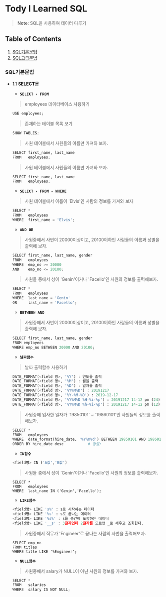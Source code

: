 # Tody I Learned SQL

> **Note**: SQL을 사용하여 데이터 다루기


## Table of Contents

  1. [SQL기본문법](#SQL기본문법)
  1. [SQL고급문법](#SQL고급문법)
 

  
### SQL기본문법
  - 1.1 **SELECT문**
    - **`SELECT - FROM`**
    >  employees 데이터베이스 사용하기
    ```python
    USE employees;
    ```
    >  존재하는 테이블 목록 보기
    ```python
    SHOW TABLES;
    ```
    
    > 사원 테이블에서 사원들의 이름만 가져와 보자.
    ```python
    SELECT first_name, last_name
    FROM   employees;
    ```
    
    > 사원 테이블에서 사원들의 이름만 가져와 보자.
    ```python
    SELECT first_name, last_name
    FROM   employees;
    ```
    - **`SELECT - FROM - WHERE`**
    > 사원 테이블에서 이름이 'Elvis'인 사람의 정보를 가져와 보자
    ```python
    SELECT *
    FROM   employees
    WHERE  first_name = 'Elvis';
    ```
    - **`AND OR`**
    > 사원중에서 사번이 20000이상이고, 20100이하인 사람들의 이름과 성별을 출력해 보자.
    ```python
    SELECT first_name, last_name, gender
    FROM   employees
    WHERE  emp_no >= 20000
    AND    emp_no <= 20100;
    ```
    > 사원들 중에서 성이 'Genin'이거나 'Facello'인 사원의 정보를 출력해보자.
    ```python
    SELECT *
    FROM   employees
    WHERE  last_name = 'Genin'
    OR     last_name = 'Facello';
    ```
    - **`BETWEEN AND`**
    > 사원중에서 사번이 20000이상이고, 20100이하인 사람들의 이름과 성별을 출력해 보자.
    ```python
    SELECT first_name, last_name, gender
    FROM employees
    WHERE emp_no BETWEEN 20000 AND 20100;
    ```
    - **`날짜함수`**
    > 날짜 출력함수 사용하기
    ```python
    DATE_FORMAT(<field 명>, '%Y') : 연도를 출력
    DATE_FORMAT(<field 명>, '%M') : 월을 출력
    DATE_FORMAT(<field 명>, '%D') : 일자를 출력
    DATE_FORMAT(<field 명>, '%Y%M%D') : 20191217
    DATE_FORMAT(<field 명>, '%Y-%M-%D') : 2019-12-17
    DATE_FORMAT(<field 명>, '%Y%M%D %H-%i-%p') : 20191217 14-12 pm (24)
    DATE_FORMAT(<field 명>, '%Y%M%D %h-%i-%p') : 20191217 14-12 pm (12)
    ```
    
    > 사원중에 입사한 일자가 '19850101' ~ '19860101'인 사원들의 정보를 출력해보자.
    ```python
    SELECT *
    FROM   employees
    WHERE  date_format(hire_date, '%Y%m%d') BETWEEN 19850101 AND 19860101
    ORDER BY hire_date desc           # 정렬;
    ```
    - **`IN함수`**
    ```python
    <field명> IN ('A값','B값')
    ```
    > 사원들 중에서 성이 'Genin'이거나 'Facello'인 사원의 정보를 출력해보자.
    ```
    SELECT *
    FROM   employees
    WHERE  last_name IN ('Genin','Facello');
    ```
    - **`LIKE함수`**
    ```python
    <field명> LIKE 's%' : s로 시작하는 데이터 
    <field명> LIKE '%s' : s로 끝나는 데이터 
    <field명> LIKE '%s%' : s를 중간에 포함하는 데이터 
    <field명> LIKE '__s' : 3글자인데 2글자를 모르면 _로 채우고 조회한다. 
    ```
    > 사원중에서 직무가 'Engineer'로 끝나는 사람의 사번을 출력해보자.
    ```
    SELECT emp_no
    FROM titles
    WHERE title LIKE '%Engineer';
    ```
    - **`NULL함수`**
    > 사원중에서 salary가 NULL이 아닌 사원의 정보를 가져와 보자.
    ```python
    SELECT *
    FROM   salaries
    WHERE  salary IS NOT NULL;
    ```
